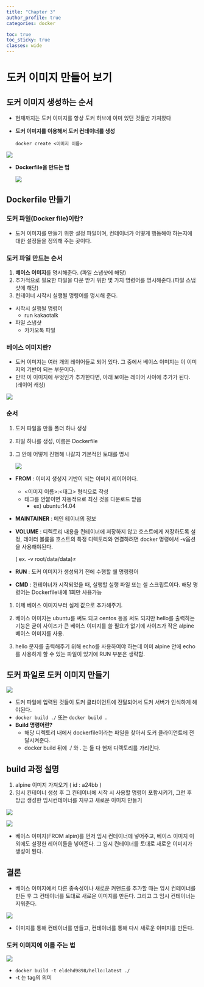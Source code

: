 ```yaml
---
title: "Chapter 3"
author_profile: true
categories: docker

toc: true
toc_sticky: true
classes: wide 
---
```


# 도커 이미지 만들어 보기

## 도커 이미지 생성하는 순서

- 현재까지는 도커 이미지를 항상 도커 허브에 이미 있던 것들만 가져왔다

- **도커 이미지를 이용해서 도커 컨테이너를 생성**
  
  `docker create <이미지 이름>`

![](../../images/2023-03-22-docker-3/2023-03-28-17-54-20-image.png)

- **Dockerfile을 만드는 법**
  
  ![](../../images/2023-03-22-docker-3/2023-03-28-17-54-47-image.png)



## Dockerfile 만들기

### 도커 파일(Docker file)이란?

- 도커 이미지를 만들기 위한 설정 파일이며, 컨테이너가 어떻게 행동해야 하는지에 대한 설정들을 정의해 주는 곳이다.



### 도커 파일 만드는 순서

1. **베이스 이미지**를 명시해준다. (파일 스냅샷에 해당)
2. 추가적으로 필요한 파일을 다운 받기 위한 몇 가지 명령어를 명시해준다.(파일 스냅샷에 해당)
3. 컨테이너 시작시 실행될 명령어를 명시해 준다.
- 시작시 실행될 명령어
  - run kakaotalk
- 파일 스냅샷
  - 카카오톡 파일



### 베이스 이미지란?

- 도커 이미지는 여러 개의 레이어들로 되어 있다. 그 중에서 베이스 이미지는 이 이미지의 기반이 되는 부분이다.
- 만약 이 이미지에 무엇인가 추가한다면, 아래 보이는 레이어 사이에 추가가 된다. (레이어 캐싱)

![](../../images/2023-03-22-docker-3/2023-03-28-17-56-34-image.png)



### 순서

1. 도커 파일을 만들 폴더 하나 생성
2. 파일 하나를 생성, 이름은 Dockerfile
3. 그 안에 어떻게 진행해 나갈지 기본적인 토대를 명시
   
   ![](../../images/2023-03-22-docker-3/2023-03-28-17-57-13-image.png)
- **FROM** : 이미지 생성지 기반이 되는 이미지 레이어이다.
  
  - <이미지 이름>:<태그> 형식으로 작성
  - 태그를 안붙이면 자동적으로 최신 것을 다운로드 받음
    - ex) ubuntu:14.04

- **MAINTAINER** : 메인 테이너의 정보

- **VOLUME** : 디렉토리 내용을 컨테이너에 저장하지 않고 호스트에게 저장하도록 설정, 데이터 볼륨을 호스트의 특정 디렉토리와 연결하려면 docker 명령에서 -v옵션을 사용해야된다.
  
  ( ex. -v root/data/data)≠

- **RUN** : 도커 이미지가 생성되기 전에 수행할 쉘 명령령어

- **CMD** : 컨테이너가 시작되었을 때, 실행할 실행 파일 또는 셀 스크립트이다. 해당 명령어는 Dockerfile내에 1회만 사용가능
1. 이제 베이스 이미지부터 실제 값으로 추가해주기.

2. 베이스 이미지는 ubuntu를 써도 되고 centos 등을 써도 되지만 hello를 출력하는 기능은 굳이 사이즈가 큰 베이스 이미지를 쓸 필요가 없기에 사이즈가 작은 alpine 베이스 이미지를 사용.

3. hello 문자를 출력해주기 위해 echo를 사용하여야 하는데 이미 alpine 안에 echo를 사용하게 할 수 있는 파일이 있기에 RUN 부분은 생략함.



## 도커 파일로 도커 이미지 만들기

![](../../images/2023-03-22-docker-3/2023-03-28-17-58-24-image.png)

- 도커 파일에 입력된 것들이 도커 클라이언트에 전달되어서 도커 서버가 인식하게 해야된다.
- `docker build ./` 또는 `docker build .`
- **Build 명령어란?**
  - 해당 디렉토리 내에서 dockerfile이라는 파일을 찾아서 도커 클라이언트에 전달시켜준다.
  - docker build 뒤에 ./ 와 . 는 둘 다 현재 디렉토리를 가리킨다.



## build 과정 설명

1. alpine 이미지 가져오기 ( id : a24bb )
2. 임시 컨테이너 생성 후 그 컨테이너에 시작 시 사용할 명령어 포함시키기, 그런 후 방금 생성한 임시컨테이너를 지우고 새로운 이미지 만들기

![](../../images/2023-03-22-docker-3/2023-03-28-17-58-54-image.png)

![](../../images/2023-03-22-docker-3/2023-03-28-17-59-06-image.png)

- 베이스 이미지(FROM alpin)를 먼저 임시 컨테이너에 넣어주고, 베이스 이미지 이외에도 설정한 레어이들을 넣어준다. 그 임시 컨테이너를 토대로 새로운 이미지가 생성이 된다.



## 결론

- 베이스 이미지에서 다른 종속성이나 새로운 커맨드를 추가할 때는 임시 컨테이너를 만든 후 그 컨테이너를 토대로 새로운 이미지를 만든다. 그리고 그 임시 컨테이너는 지워준다.

![](../../images/2023-03-22-docker-3/2023-03-28-17-59-36-image.png)

- 이미지를 통해 컨테이너를 만들고, 컨테이너를 통해 다시 새로운 이미지를 만든다.



### 도커 이미지에 이름 주는 법

![](../../images/2023-03-22-docker-3/2023-03-28-18-00-07-image.png)

- `docker build -t eldehd9898/hello:latest ./`
- -t 는 tag의 의미
